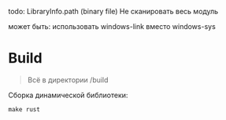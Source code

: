 
todo:
    LibraryInfo.path (binary file)
    Не сканировать весь модуль

может быть:
    использовать windows-link вместо windows-sys

# Build

> Всё в директории /build

Сборка динамической библиотеки:

```
make rust
```